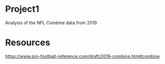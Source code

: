 # Project1
Analysis of the NFL Combine data from 2019
# Resources
https://www.pro-football-reference.com/draft/2019-combine.htm#combine
